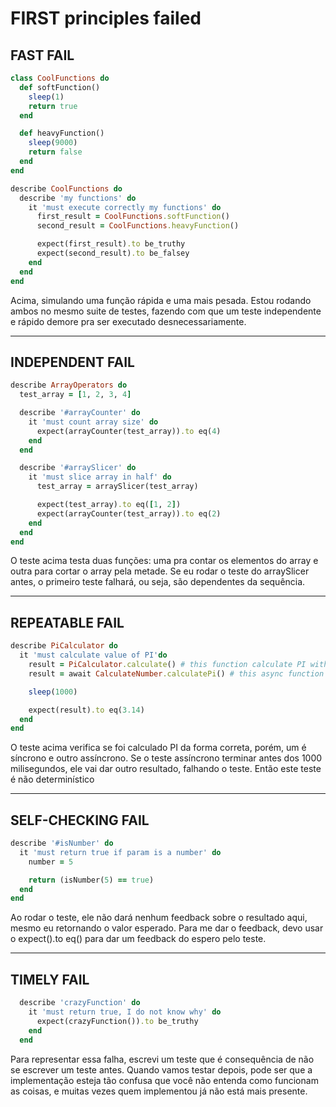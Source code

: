 # FIRST principles failed

## FAST FAIL

```ruby
class CoolFunctions do
  def softFunction()
    sleep(1)
    return true
  end

  def heavyFunction()
    sleep(9000)
    return false
  end
end
```

```ruby
describe CoolFunctions do
  describe 'my functions' do
    it 'must execute correctly my functions' do
      first_result = CoolFunctions.softFunction()
      second_result = CoolFunctions.heavyFunction()

      expect(first_result).to be_truthy
      expect(second_result).to be_falsey
    end
  end
end
```

Acima, simulando uma função rápida e uma mais pesada.
Estou rodando ambos no mesmo suite de testes, fazendo com que um teste independente e rápido demore pra ser executado desnecessariamente.

- - - - - - - - - - - - - - - -

## INDEPENDENT FAIL

```ruby
describe ArrayOperators do
  test_array = [1, 2, 3, 4]

  describe '#arrayCounter' do
    it 'must count array size' do
      expect(arrayCounter(test_array)).to eq(4)
    end
  end

  describe '#arraySlicer' do
    it 'must slice array in half' do
      test_array = arraySlicer(test_array)

      expect(test_array).to eq([1, 2])
      expect(arrayCounter(test_array)).to eq(2)
    end
  end
end
```

O teste acima testa duas funções: uma pra contar os elementos do array e outra para cortar o array pela metade.
Se eu rodar o teste do arraySlicer antes, o primeiro teste falhará, ou seja, são dependentes da sequência.

- - - - - - - - - - - - - - - -

## REPEATABLE FAIL

```ruby
describe PiCalculator do
  it 'must calculate value of PI'do
    result = PiCalculator.calculate() # this function calculate PI with 2 decimal places
    result = await CalculateNumber.calculatePi() # this async function calculate PI with 5 decimal places

    sleep(1000)

    expect(result).to eq(3.14)
  end
end
```

O teste acima verifica se foi calculado PI da forma correta, porém, um é síncrono e outro assíncrono. Se o teste assíncrono terminar antes dos 1000 milisegundos, ele vai dar outro resultado, falhando o teste.
Então este teste é não determinístico

- - - - - - - - - - - - - - - -

## SELF-CHECKING FAIL

```ruby
describe '#isNumber' do
  it 'must return true if param is a number' do
    number = 5

    return (isNumber(5) == true)
  end
end
```

Ao rodar o teste, ele não dará nenhum feedback sobre o resultado aqui, mesmo eu retornando o valor esperado.
Para me dar o feedback, devo usar o expect().to eq() para dar um feedback do espero pelo teste.

- - - - - - - - - - - - - - - -

## TIMELY FAIL

```ruby
  describe 'crazyFunction' do
    it 'must return true, I do not know why' do
      expect(crazyFunction()).to be_truthy
    end
  end
```

Para representar essa falha, escrevi um teste que é consequência de não se escrever um teste antes.
Quando vamos testar depois, pode ser que a implementação esteja tão confusa que você não entenda como funcionam as coisas, e muitas vezes quem implementou já não está mais presente.
